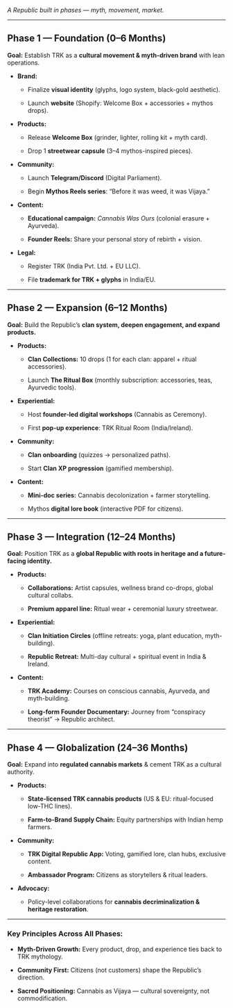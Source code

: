 _A Republic built in phases — myth, movement, market._

---

## **Phase 1 — Foundation (0–6 Months)**

**Goal:** Establish TRK as a **cultural movement & myth-driven brand** with lean operations.

- **Brand:**
    
    - Finalize **visual identity** (glyphs, logo system, black-gold aesthetic).
        
    - Launch **website** (Shopify: Welcome Box + accessories + mythos drops).
        
- **Products:**
    
    - Release **Welcome Box** (grinder, lighter, rolling kit + myth card).
        
    - Drop 1 **streetwear capsule** (3–4 mythos-inspired pieces).
        
- **Community:**
    
    - Launch **Telegram/Discord** (Digital Parliament).
        
    - Begin **Mythos Reels series**: “Before it was weed, it was Vijaya.”
        
- **Content:**
    
    - **Educational campaign:** _Cannabis Was Ours_ (colonial erasure + Ayurveda).
        
    - **Founder Reels:** Share your personal story of rebirth + vision.
        
- **Legal:**
    
    - Register TRK (India Pvt. Ltd. + EU LLC).
        
    - File **trademark for TRK + glyphs** in India/EU.
        

---

## **Phase 2 — Expansion (6–12 Months)**

**Goal:** Build the Republic’s **clan system, deepen engagement, and expand products.**

- **Products:**
    
    - **Clan Collections:** 10 drops (1 for each clan: apparel + ritual accessories).
        
    - Launch **The Ritual Box** (monthly subscription: accessories, teas, Ayurvedic tools).
        
- **Experiential:**
    
    - Host **founder-led digital workshops** (Cannabis as Ceremony).
        
    - First **pop-up experience**: TRK Ritual Room (India/Ireland).
        
- **Community:**
    
    - **Clan onboarding** (quizzes → personalized paths).
        
    - Start **Clan XP progression** (gamified membership).
        
- **Content:**
    
    - **Mini-doc series:** Cannabis decolonization + farmer storytelling.
        
    - Mythos **digital lore book** (interactive PDF for citizens).
        

---

## **Phase 3 — Integration (12–24 Months)**

**Goal:** Position TRK as a **global Republic with roots in heritage and a future-facing identity.**

- **Products:**
    
    - **Collaborations:** Artist capsules, wellness brand co-drops, global cultural collabs.
        
    - **Premium apparel line:** Ritual wear + ceremonial luxury streetwear.
        
- **Experiential:**
    
    - **Clan Initiation Circles** (offline retreats: yoga, plant education, myth-building).
        
    - **Republic Retreat:** Multi-day cultural + spiritual event in India & Ireland.
        
- **Content:**
    
    - **TRK Academy:** Courses on conscious cannabis, Ayurveda, and myth-building.
        
    - **Long-form Founder Documentary:** Journey from “conspiracy theorist” → Republic architect.
        

---

## **Phase 4 — Globalization (24–36 Months)**

**Goal:** Expand into **regulated cannabis markets** & cement TRK as a cultural authority.

- **Products:**
    
    - **State-licensed TRK cannabis products** (US & EU: ritual-focused low-THC lines).
        
    - **Farm-to-Brand Supply Chain:** Equity partnerships with Indian hemp farmers.
        
- **Community:**
    
    - **TRK Digital Republic App:** Voting, gamified lore, clan hubs, exclusive content.
        
    - **Ambassador Program:** Citizens as storytellers & ritual leaders.
        
- **Advocacy:**
    
    - Policy-level collaborations for **cannabis decriminalization & heritage restoration**.
        

---

### **Key Principles Across All Phases:**

- **Myth-Driven Growth:** Every product, drop, and experience ties back to TRK mythology.
    
- **Community First:** Citizens (not customers) shape the Republic’s direction.
    
- **Sacred Positioning:** Cannabis as Vijaya — cultural sovereignty, not commodification.